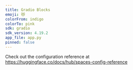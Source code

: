 ```yaml
---
title: Gradio Blocks
emoji: 😻
colorFrom: indigo
colorTo: pink
sdk: gradio
sdk_version: 4.19.2
app_file: app.py
pinned: false
---
```


Check out the configuration reference at https://huggingface.co/docs/hub/spaces-config-reference
